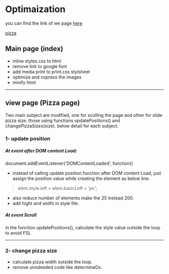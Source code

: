 # Optimaization 
you can find the link of we page [here](https://hanadi-almofleh.github.io/Website-Performance-Optimization-portfolio-project/)

[pizza](https://hanadi-almofleh.github.io/Website-Performance-Optimization-portfolio-project/views/pizza.html)

## Main page (index)
 - inline styles.css to html
 - remove link to google font
 - add media print to print.css stylsheet
 - optimize and copress the images
 - minify html
---



## view page (Pizza page)
Two main subject are modified, one for scolling the page and other for slide pizza size.
those using functions updatePositions() and changePizzaSizes(size). below detail for each subject.

### 1-  update position 
##### At event after DOM content Load: 
document.addEventListener('DOMContentLoaded', function() 

- instead of calling update position function after DOM content Load, just assign the position value while creating the element as below line.
 > elem.style.left = elem.basicLeft + 'px';
- also reduce number of elements make the 25 instead 200.
- add hight and width in style file.

##### At event Scroll

in the function updatePositions(), calculate the style value outside the loop to avoid FSL

---
### 2- change pizza size 
- calculate pizza width outside the loop. 
- remove unndeeded code like determineDx.
